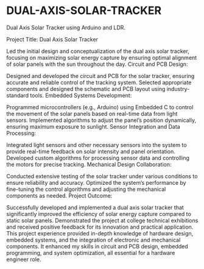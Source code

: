 # DUAL-AXIS-SOLAR-TRACKER #
Dual Axis Solar Tracker using Arduino and LDR.


Project Title: Dual Axis Solar Tracker

Led the initial design and conceptualization of the dual axis solar tracker, focusing on maximizing solar energy capture by ensuring optimal alignment of solar panels with the sun throughout the day.
Circuit and PCB Design:

Designed and developed the circuit and PCB for the solar tracker, ensuring accurate and reliable control of the tracking system.
Selected appropriate components and designed the schematic and PCB layout using industry-standard tools.
Embedded Systems Development:

Programmed microcontrollers (e.g., Arduino) using Embedded C to control the movement of the solar panels based on real-time data from light sensors.
Implemented algorithms to adjust the panel’s position dynamically, ensuring maximum exposure to sunlight.
Sensor Integration and Data Processing:

Integrated light sensors and other necessary sensors into the system to provide real-time feedback on solar intensity and panel orientation.
Developed custom algorithms for processing sensor data and controlling the motors for precise tracking.
Mechanical Design Collaboration:

Conducted extensive testing of the solar tracker under various conditions to ensure reliability and accuracy.
Optimized the system’s performance by fine-tuning the control algorithms and adjusting the mechanical components as needed.
Project Outcome:

Successfully developed and implemented a dual axis solar tracker that significantly improved the efficiency of solar energy capture compared to static solar panels.
Demonstrated the project at college technical exhibitions and received positive feedback for its innovation and practical application.
This project experience provided in-depth knowledge of hardware design, embedded systems, and the integration of electronic and mechanical components. It enhanced my skills in circuit and PCB design, embedded programming, and system optimization, all essential for a hardware engineer role.
